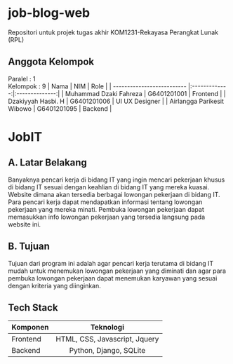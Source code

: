 # job-blog-web
Repositori untuk projek tugas akhir KOM1231-Rekayasa Perangkat Lunak (RPL)

## Anggota Kelompok
Paralel : 1 <br />
Kelompok : 9
|             Nama           | NIM           |      Role      |
| -------------------------- |:-------------:|:--------------:|
| Muhammad Dzaki Fahreza     | G6401201001   | Frontend       |
| Dzakiyyah Hasbi. H         | G6401201006   | UI UX Designer |
| Airlangga Parikesit Wibowo | G6401201095   | Backend        |
<br />

# JobIT
## A. Latar Belakang
Banyaknya pencari kerja di bidang IT yang ingin mencari pekerjaan khusus di bidang IT sesuai dengan keahlian di bidang IT yang mereka kuasai. Website dimana akan tersedia berbagai lowongan pekerjaan di bidang IT. Para pencari kerja dapat mendapatkan informasi tentang lowongan pekerjaan yang mereka minati. Pembuka lowongan pekerjaan dapat memasukkan info lowongan pekerjaan yang tersedia langsung pada website ini. <br />

## B. Tujuan
Tujuan dari program ini adalah agar pencari kerja terutama di bidang IT mudah untuk menemukan lowongan pekerjaan yang diminati dan agar para pembuka lowongan pekerjaan dapat menemukan karyawan yang sesuai dengan kriteria yang diinginkan. <br />

## Tech Stack
|    Komponen   |           Teknologi             |
| ------------- |:-------------------------------:|
| Frontend      | HTML, CSS, Javascript, Jquery   |
| Backend       | Python, Django, SQLite          | 
